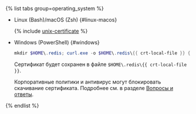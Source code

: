 {% list tabs group=operating_system %}

- Linux (Bash)/macOS (Zsh) {#linux-macos}

   {% include [unix-certificate](./unix-certificate.md) %}

- Windows (PowerShell) {#windows}

   ```powershell
   mkdir $HOME\.redis; curl.exe -o $HOME\.redis\{{ crt-local-file }} {{ crt-web-path }}
   ```

   Сертификат будет сохранен в файле `$HOME\.redis\{{ crt-local-file }}`.

   Корпоративные политики и антивирус могут блокировать скачивание сертификата. Подробнее см. в разделе [Вопросы и ответы](../../../managed-redis/qa/general.md#get-ssl-error).

{% endlist %}
